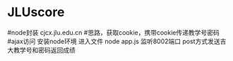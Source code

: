 # JLUscore
#node封装 cjcx.jlu.edu.cn
#思路，获取cookie，携带cookie传递教学号密码
#ajax访问
安装node环境 进入文件 
node app.js
监听8002端口
post方式发送吉大教学号和密码返回成绩
